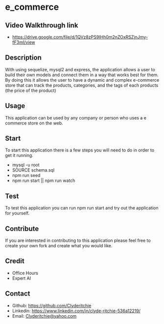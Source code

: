 # e_commerce

## Video Walkthrough link
-   https://drive.google.com/file/d/1QVz8zPS9IHh0m2nZOxRSZjnJmy-fF3mI/view

## Description 
With using sequelize, mysql2 and express, the application allows a user to build their own models and connect them in a way that works best for them. By doing this it allows the user to have a dynamic and complex e-commerce store that can track the products, categories, and the tags of each products (the price of the product)

## Usage 
This application can be used by any company or person who uses a e commerce store on the web. 

## Start
To start this application there is a few steps you will need to do in order to get it running.
-   mysql -u root
-   SOURCE schema.sql
-   npm run seed
-   npm run start || npm run watch

## Test
To test this application you can run npm run start and try out the application for yourself.

## Contribute
If you are interested in contributing to this application please feel free to create your own fork and create what you would like.

## Credit
-   Office Hours
-   Expert AI

## Contact
-   Github: https://github.com/Clyderitchie
-   Linkedin: https://www.linkedin.com/in/clyde-ritchie-536a12219/ 
-   Email: Clyderitchie@yahoo.com 